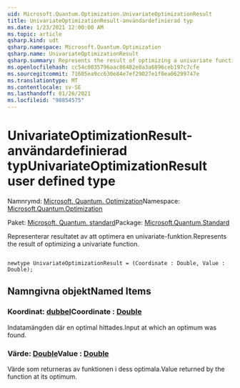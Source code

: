 ```yaml
---
uid: Microsoft.Quantum.Optimization.UnivariateOptimizationResult
title: UnivariateOptimizationResult-användardefinierad typ
ms.date: 1/23/2021 12:00:00 AM
ms.topic: article
qsharp.kind: udt
qsharp.namespace: Microsoft.Quantum.Optimization
qsharp.name: UnivariateOptimizationResult
qsharp.summary: Represents the result of optimizing a univariate function.
ms.openlocfilehash: cc54c0035796aac86482e8a3a6896ceb197c7cfe
ms.sourcegitcommit: 71605ea9cc630e84e7ef29027e1f0ea06299747e
ms.translationtype: MT
ms.contentlocale: sv-SE
ms.lasthandoff: 01/26/2021
ms.locfileid: "98854575"
---
```

# <a name="univariateoptimizationresult-user-defined-type"></a><span data-ttu-id="d3838-102">UnivariateOptimizationResult-användardefinierad typ</span><span class="sxs-lookup"><span data-stu-id="d3838-102">UnivariateOptimizationResult user defined type</span></span>

<span data-ttu-id="d3838-103">Namnrymd: [Microsoft. Quantum. Optimization](xref:Microsoft.Quantum.Optimization)</span><span class="sxs-lookup"><span data-stu-id="d3838-103">Namespace: [Microsoft.Quantum.Optimization](xref:Microsoft.Quantum.Optimization)</span></span>

<span data-ttu-id="d3838-104">Paket: [Microsoft. Quantum. standard](https://nuget.org/packages/Microsoft.Quantum.Standard)</span><span class="sxs-lookup"><span data-stu-id="d3838-104">Package: [Microsoft.Quantum.Standard](https://nuget.org/packages/Microsoft.Quantum.Standard)</span></span>


<span data-ttu-id="d3838-105">Representerar resultatet av att optimera en univariate-funktion.</span><span class="sxs-lookup"><span data-stu-id="d3838-105">Represents the result of optimizing a univariate function.</span></span>

```qsharp

newtype UnivariateOptimizationResult = (Coordinate : Double, Value : Double);
```



## <a name="named-items"></a><span data-ttu-id="d3838-106">Namngivna objekt</span><span class="sxs-lookup"><span data-stu-id="d3838-106">Named Items</span></span>

### <a name="coordinate--double"></a><span data-ttu-id="d3838-107">Koordinat: [dubbel](xref:microsoft.quantum.lang-ref.double)</span><span class="sxs-lookup"><span data-stu-id="d3838-107">Coordinate : [Double](xref:microsoft.quantum.lang-ref.double)</span></span>

<span data-ttu-id="d3838-108">Indatamängden där en optimal hittades.</span><span class="sxs-lookup"><span data-stu-id="d3838-108">Input at which an optimum was found.</span></span>
### <a name="value--double"></a><span data-ttu-id="d3838-109">Värde: [Double](xref:microsoft.quantum.lang-ref.double)</span><span class="sxs-lookup"><span data-stu-id="d3838-109">Value : [Double](xref:microsoft.quantum.lang-ref.double)</span></span>

<span data-ttu-id="d3838-110">Värde som returneras av funktionen i dess optimala.</span><span class="sxs-lookup"><span data-stu-id="d3838-110">Value returned by the function at its optimum.</span></span>